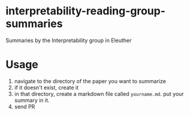 # interpretability-reading-group-summaries
Summaries by the Interpretability group in Eleuther

# Usage
1. navigate to the directory of the paper you want to summarize
2. if it doesn't exist, create it
3. in that directory, create a markdown file called `yourname.md`. put your summary in it. 
4. send PR

